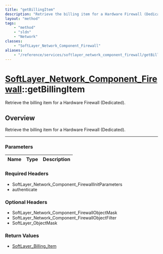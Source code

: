 ```yaml
---
title: "getBillingItem"
description: "Retrieve the billing item for a Hardware Firewall (Dedicated)."
layout: "method"
tags:
    - "method"
    - "sldn"
    - "Network"
classes:
    - "SoftLayer_Network_Component_Firewall"
aliases:
    - "/reference/services/softlayer_network_component_firewall/getBillingItem"
---
```

# [SoftLayer_Network_Component_Firewall](/reference/services/SoftLayer_Network_Component_Firewall)::getBillingItem

Retrieve the billing item for a Hardware Firewall (Dedicated).


## Overview 
Retrieve the billing item for a Hardware Firewall (Dedicated).

-----

### Parameters 
|Name | Type | Description |
| --- | --- | --- |


### Required Headers
* SoftLayer_Network_Component_FirewallInitParameters
* authenticate


### Optional Headers
* SoftLayer_Network_Component_FirewallObjectMask
* SoftLayer_Network_Component_FirewallObjectFilter
* SoftLayer_ObjectMask

### Return Values
* <a href='/reference/datatypes/SoftLayer_Billing_Item'>SoftLayer_Billing_Item </a>




